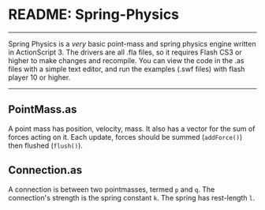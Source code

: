 README: Spring-Physics
======================

---

Spring Physics is a  *very* basic point-mass and spring physics engine written in ActionScript 3.
The drivers are all .fla files, so it requires Flash CS3 or higher to make changes and recompile. You can view the code in the .as files with a simple text editor, and run the examples (.swf files) with flash player 10 or higher.

---

PointMass.as
------------

A point mass has position, velocity, mass. It also has a vector for the sum of forces acting on it. Each update, forces should be summed (`addForce()`) then flushed (`flush()`).

Connection.as
-------------

A connection is between two pointmasses, termed `p` and `q`. The connection's strength is the spring constant `k`. The spring has rest-length `l`. 
